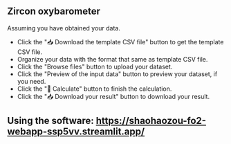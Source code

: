 ##  Zircon oxybarometer
Assuming you have obtained your data.

- Click the "📥 Download the template CSV file" button to get the template CSV file.
- Organize your data with the format that same as template CSV file.
- Click the "Browse files" button to upload your dataset.
- Click the "Preview of the input data" button to preview your dataset, if you need.
- Click the "🔣 Calculate" button to finish the calculation.
- Click the "📥 Download your result" button to download your result.


## Using the software: https://shaohaozou-fo2-webapp-ssp5vv.streamlit.app/

